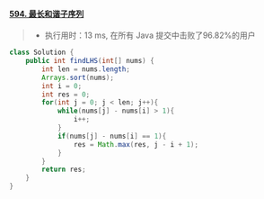 #### [594. 最长和谐子序列](https://leetcode-cn.com/problems/longest-harmonious-subsequence/)

> - 执行用时：13 ms, 在所有 Java 提交中击败了96.82%的用户

```java
class Solution {
    public int findLHS(int[] nums) {
        int len = nums.length;
        Arrays.sort(nums);
        int i = 0;
        int res = 0;
        for(int j = 0; j < len; j++){
            while(nums[j] - nums[i] > 1){
                i++;
            }
            if(nums[j] - nums[i] == 1){
                res = Math.max(res, j - i + 1);
            }
        }
        return res;
    }
}
```

